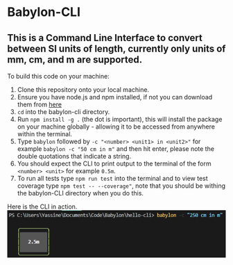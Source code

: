# Babylon-CLI

## This is a Command Line Interface to convert between SI units of length, currently only units of mm, cm, and m are supported.

To build this code on your machine:
1. Clone this repository onto your local machine.
1. Ensure you have node.js and npm installed, if not you can download them from [here](https://nodejs.org/en/)
1. `cd` into the babylon-cli directory.
1. Run `npm install -g .` (the dot is important), this will install the package on your machine globally - allowing it to be accessed from anywhere within the terminal.
1. Type `babylon` followed by `-c "<number> <unit1> in <unit2>"` for example `babylon -c "50 cm in m"` and then hit enter, please note the double quotations that indicate a string.
1. You should expect the CLI to print output to the terminal of the form `<number> <unit>` for example `0.5m`.
1. To run all tests type `npm run test` into the terminal and to view test coverage type `npm test -- --coverage"`, note that you should be withing the babylon-CLI directory when you do this.

Here is the CLI in action.<br/>
![Demo](demo.png)